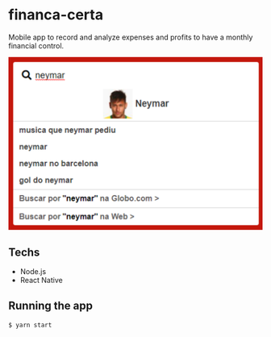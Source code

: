 # financa-certa

Mobile app to record and analyze expenses and profits to have a monthly financial control.

<img src="https://github.com/rafaelscariot/live-search/blob/master/screenshot.png" />

## Techs

- Node.js
- React Native

## Running the app

```bash
$ yarn start
```
